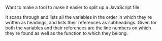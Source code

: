 Want to make a tool to make it easier to split up a JavaScript file.

It scans through and lists all the variables in the order in which they're written as headings, and lists their references as subheadings. Given for both the variables and their references are the line numbers on which they're found as well as the function to which they belong.
